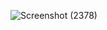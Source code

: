 ![Screenshot (2378)](https://github.com/bintangsyah/Calculator_BMI/assets/109029241/0fe463b6-fd57-4340-93e1-7e30895a751b)
